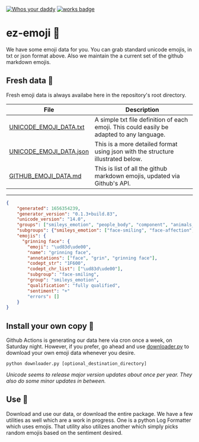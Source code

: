 [![Whos your daddy](https://img.shields.io/badge/whos%20your%20daddy-2.0.7rc3-brightgreen.svg)](https://14.do/)
[![works badge](https://cdn.jsdelivr.net/gh/nikku/works-on-my-machine@v0.2.0/badge.svg)](https://github.com/nikku/works-on-my-machine)

# ez-emoji  :wave:

We have some emoji data for you.  You can grab standard unicode emojis, in txt or json format above.  Also we maintain the a current set of the github markdown emojis.

## Fresh data  :tada:

Fresh emoji data is always availabe here in the repository's root directory.  

| File | Description |
-------| ----------
[UNICODE_EMOJI_DATA.txt](https://github.com/jthop/ez-emoji/blob/master/UNICODE_EMOJI_DATA.txt) | A simple txt file definition of each emoji.  This could easily be adapted to any language.
[UNICODE_EMOJI_DATA.json](https://github.com/jthop/ez-emoji/blob/master/UNICODE_EMOJI_DATA.json) | This is a more detailed format using json with the structure illustrated below.
[GITHUB_EMOJI_DATA.md](https://github.com/jthop/ez-emoji/blob/master/GITHUB_EMOJI_DATA.md)  |  This is list of all the github markdown emojis, updated via Github's API.
-----------------

```json
{
    "generated": 1656354239,
    "generator_version": "0.1.3+build.83",
    "unicode_version": "14.0",
    "groups": ["smileys_emotion", "people_body", "component", "animals_nature"],
    "subgroups": {"smileys_emotion": ["face-smiling", "face-affection", "face-tongue", "face-hand"]},
    "emojis": {
      "grinning face": {
        "emoji": "\ud83d\ude00",
        "name": "grinning face", 
        "annotations": ["face", "grin", "grinning face"],
        "codept_str": "1F600",
        "codept_chr_list": ["\ud83d\ude00"],
        "subgroup": "face-smiling", 
        "group": "smileys_emotion", 
        "qualification": "fully qualified",
        "sentiment": "+"
        "errors": []
    }
}
```

## Install your own copy  :floppy_disk:

Github Actions is generating our data here via cron once a week, on Saturday night.  However, if you prefer, go ahead and use [downloader.py](https://github.com/jthop/ez-emoji/blob/master/ez_emoji/downloader.py) to download your own emoji data whenever you desire.


```shell
python downloader.py [optional_destination_directory]
```
_Unicode seems to release major version updates about once per year.  They also do some minor updates in between._

## Use  :muscle:

Download and use our data, or download the entire package.  We have a few utilities as well which are a work in progress.  One is a python Log Formatter which uses emojis.  That utility also utilizes another which simply picks random emojis based on the sentiment desired.
